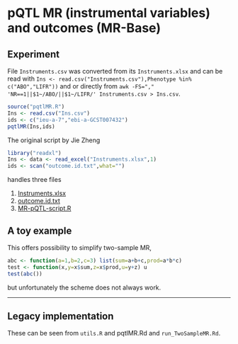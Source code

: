 # pQTL MR (instrumental variables) and outcomes (MR-Base)

## Experiment

File `Instruments.csv` was converted from its `Instruments.xlsx` and can be read with
`Ins <- read.csv("Instruments.csv"),Phenotype %in% c("ABO","LIFR"))` and or directly
from `awk -FS="," 'NR==1||$1~/ABO/||$1~/LIFR/' Instruments.csv > Ins.csv`.

```r
source("pqtlMR.R")
Ins <- read.csv("Ins.csv")
ids <- c("ieu-a-7","ebi-a-GCST007432")
pqtlMR(Ins,ids)
```

The original script by Jie Zheng

```r
library("readxl")
Ins <- data <- read_excel("Instruments.xlsx",1)
ids <- scan("outcome.id.txt",what="")
```
handles three files

1. [Instruments.xlsx](https://github.com/MRCIEU/epigraphdb-pqtl/blob/master/data/Instruments.xlsx?raw=true)
2. [outcome.id.txt](https://raw.githubusercontent.com/MRCIEU/epigraphdb-pqtl/master/data/outcome.id.txt)
3. [MR-pQTL-script.R](https://raw.githubusercontent.com/MRCIEU/epigraphdb-pqtl/master/scripts/MR-pQTL-script.R)

## A toy example

This offers possibility to simplify two-sample MR,

```r
abc <- function(a=1,b=2,c=3) list(sum=a+b+c,prod=a*b*c)
test <- function(x,y=x$sum,z=x$prod,u=y+z) u
test(abc())
```
but unfortunately the scheme does not always work.

---

## Legacy implementation

These can be seen from `utils.R` and pqtlMR.Rd and `run_TwoSampleMR.Rd`.
